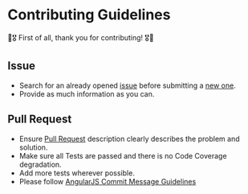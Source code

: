 # Contributing Guidelines

:confetti_ball::medal_military: First of all, thank you for contributing! :medal_military::confetti_ball:

## Issue

- Search for an already opened [issue](https://github.com/ReasonSoftware/action-notify-slack/issues) before submitting a [new one](https://github.com/ReasonSoftware/action-notify-slack/issues/new/choose).
- Provide as much information as you can.

## Pull Request

- Ensure [Pull Request](https://github.com/ReasonSoftware/action-notify-slack/pulls) description clearly describes the problem and solution.
- Make sure all Tests are passed and there is no Code Coverage degradation.
- Add more tests wherever possible.
- Please follow [AngularJS Commit Message Guidelines](https://github.com/angular/angular/blob/master/CONTRIBUTING.md#-commit-message-guidelines)